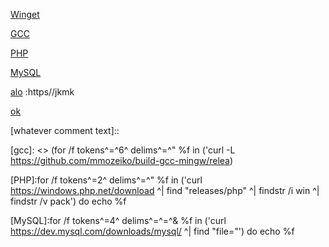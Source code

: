 [Winget](https://aka.ms/getwinget)

[GCC](https://github.com/mmozeiko/build-gcc-mingw/releases)

[PHP](https://windows.php.net/download)

[MySQL](https://dev.mysql.com)

[alo]() :https//jkmk

[ok](https://github.com/VTUY23/test/edit/main/README.md)

<empty line>
[whatever comment text]::

[ok]:https://en.opensuse.org/openSUSE:Libzypp_satsolver

[gcc]: <> (for /f tokens^=^6^ delims^=^" %f in ('curl -L https://github.com/mmozeiko/build-gcc-mingw/relea)

[PHP]:for /f tokens^=2^ delims^=^" %f in ('curl https://windows.php.net/download ^| find "releases/php" ^| findstr /i win ^| findstr /v pack') do echo %f

[MySQL]:for /f tokens^=4^ delims^=^=^& %f in ('curl https://dev.mysql.com/downloads/mysql/ ^| find "file="') do echo %f
